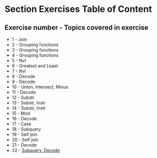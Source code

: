 # Section Exercises Table of Content
## Exercise number - Topics covered in exercise 
* 1  - Join 
* 2  - Grouping functions
* 3  - Grouping functions
* 4  - Grouping functions
* 5  - Nvl 
* 6  - Greatest and Least
* 7  - Nvl
* 8  - Decode
* 9  - Decode 
* 10 - Union, Intersect, Minus
* 11 - Decode
* 12 - Substr
* 13 - Substr, Instr
* 14 - Substr, Instr
* 15 - Mod 
* 16 - Decode 
* 17 - Case
* 18 - Subquery
* 19 - Self join
* 20 - Self join
* 21 - Decode
* 22 - [Subquery, Decode](https://github.com/evanallen13/Advanced-Database-class-assignments/tree/master/Section_Exercises/22)
